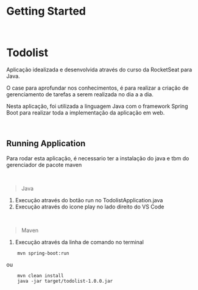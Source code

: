 # Getting Started

<br/>

# Todolist

Aplicação idealizada e desenvolvida através do curso da RocketSeat para Java.

O case para aprofundar nos conhecimentos, é para realizar a criação de gerenciamento de tarefas a serem realizada no dia a a dia.

Nesta aplicação, foi utilizada a linguagem Java com o framework Spring Boot para realizar toda a implementação da aplicação em web.

<br/>

## Running Application

Para rodar esta aplicação, é necessario ter a instalação do java e tbm do gerenciador de pacote maven

<br/>

> Java

1. Execução através do botão run no TodolistApplication.java
2. Execução através do icone play no lado direito do VS Code

<br/>

> Maven

1. Execução através da linha de comando no terminal

```
    mvn spring-boot:run
```

ou

```
    mvn clean install
    java -jar target/todolist-1.0.0.jar
```

<br/>
